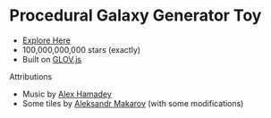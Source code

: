 Procedural Galaxy Generator Toy
============================

* [Explore Here](https://jimbly.github.io/galaxy-gen/)
* 100,000,000,000 stars (exactly)
* Built on [GLOV.js](https://github.com/jimbly/glovjs)

Attributions
* Music by [Alex Hamadey](https://alexhamadey.itch.io/)
* Some tiles by [Aleksandr Makarov](https://iknowkingrabbit.itch.io/heroic-overworld) (with some modifications)
